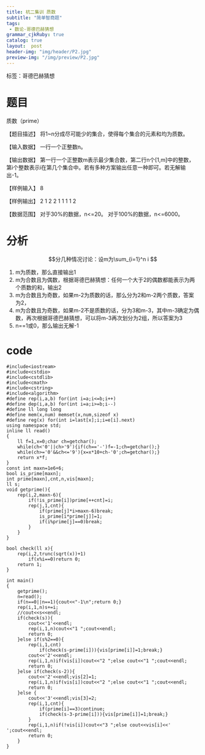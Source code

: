 ```yaml
---
title: 杭二集训 质数
subtitle: "简单智商题"
tags: 
 - 数论-哥德巴赫猜想
grammar_cjkRuby: true
catalog: true
layout:  post
header-img: "img/header/P2.jpg"
preview-img: "/img/preview/P2.jpg"
---
```


标签：哥德巴赫猜想

# 题目

质数（prime）

【题目描述】
将1~n分成尽可能少的集合，使得每个集合的元素和均为质数。

【输入数据】
	一行一个正整数n。

【输出数据】
	第一行一个正整数m表示最少集合数，第二行n个[1,m]中的整数，第i个整数表示i在第几个集合中。若有多种方案输出任意一种即可。若无解输出-1。

【样例输入】
8

【样例输出】
2
1 2 2 1 1 1 1 2

【数据范围】
对于30%的数据，n<=20。
对于100%的数据，n<=6000。

# 分析

$$分几种情况讨论：设m为\sum_{i=1}^n i $$
 1. m为质数，那么直接输出1
 2. m为合数且为偶数，根据哥德巴赫猜想：任何一个大于2的偶数都能表示为两个质数的和，输出2
 3. m为合数且为奇数，如果m-2为质数的话，那么分为2和m-2两个质数，答案为2，
 4. m为合数且为奇数，如果m-2不是质数的话，分为3和m-3，其中m-3确定为偶数，再次根据哥德巴赫猜想，可以将m-3再次划分为2组，所以答案为3
 5. n==1或0，那么输出无解-1

# code
```
#include<iostream>
#include<cstdio>
#include<cstdlib>
#include<cmath>
#include<cstring>
#include<algorithm>
#define rep(i,a,b) for(int i=a;i<=b;i++)
#define dep(i,a,b) for(int i=a;i>=b;i--)
#define ll long long
#define mem(x,num) memset(x,num,sizeof x)
#define reg(x) for(int i=last[x];i;i=e[i].next)
using namespace std;
inline ll read()
{
	ll f=1,x=0;char ch=getchar();
	while(ch<'0'||ch>'9'){if(ch=='-')f=-1;ch=getchar();}
	while(ch>='0'&&ch<='9'){x=x*10+ch-'0';ch=getchar();}
	return x*f;
}
const int maxn=1e6+6;
bool is_prime[maxn];
int prime[maxn],cnt,n,vis[maxn];
ll s;
void getprime(){
	rep(i,2,maxn-6){
		if(!is_prime[i])prime[++cnt]=i;
		rep(j,1,cnt){
			if(prime[j]*i>maxn-6)break;
			is_prime[i*prime[j]]=1;
			if(i%prime[j]==0)break;
		}
	}
}

bool check(ll x){
	rep(i,2,trunc(sqrt(x))+1)
		if(x%i==0)return 0; 
	return 1;
}

int main()
{
	getprime();
	n=read();
	if(n==0||n==1){cout<<"-1\n";return 0;}
	rep(i,1,n)s+=i;
	//cout<<s<<endl;
	if(check(s)){
		cout<<'1'<<endl;
		rep(i,1,n)cout<<"1 ";cout<<endl;
		return 0;
	}else if(s%2==0){
		rep(i,1,cnt)
			if(check(s-prime[i])){vis[prime[i]]=1;break;}
		cout<<'2'<<endl;
		rep(i,1,n)if(vis[i])cout<<"2 ";else cout<<"1 ";cout<<endl;
		return 0;
	}else if(check(s-2)){
		cout<<'2'<<endl;vis[2]=1;
		rep(i,1,n)if(vis[i])cout<<"2 ";else cout<<"1 ";cout<<endl;
		return 0;
	}else {
		cout<<'3'<<endl;vis[3]=2;
		rep(i,1,cnt){
			if(prime[i]==3)continue;
			if(check(s-3-prime[i])){vis[prime[i]]=1;break;}
		}
		rep(i,1,n)if(!vis[i])cout<<"3 ";else cout<<vis[i]<<' ';cout<<endl;
		return 0;
	}
}
```

